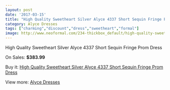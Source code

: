 ```yaml
---
layout: post
date: '2017-03-15'
title: "High Quality Sweetheart Silver Alyce 4337 Short Sequin Fringe Prom Dress"
category: Alyce Dresses
tags: ["charming","discount","dress","sweetheart","formal"]
image: http://www.neoformal.com/234-thickbox_default/high-quality-sweetheart-silver-alyce-4337-short-sequin-fringe-prom-dress.jpg
---
```

High Quality Sweetheart Silver Alyce 4337 Short Sequin Fringe Prom Dress

On Sales: **$383.99**
<a href="https://www.neoformal.com/en/alyce-dresses/82-high-quality-sweetheart-silver-alyce-4337-short-sequin-fringe-prom-dress.html"><amp-img layout="responsive" width="600" height="600" src="//www.neoformal.com/234-thickbox_default/high-quality-sweetheart-silver-alyce-4337-short-sequin-fringe-prom-dress.jpg" alt="High Quality Sweetheart Silver Alyce 4337 Short Sequin Fringe Prom Dress 0" /></a>
<a href="https://www.neoformal.com/en/alyce-dresses/82-high-quality-sweetheart-silver-alyce-4337-short-sequin-fringe-prom-dress.html"><amp-img layout="responsive" width="600" height="600" src="//www.neoformal.com/236-thickbox_default/high-quality-sweetheart-silver-alyce-4337-short-sequin-fringe-prom-dress.jpg" alt="High Quality Sweetheart Silver Alyce 4337 Short Sequin Fringe Prom Dress 1" /></a>
<a href="https://www.neoformal.com/en/alyce-dresses/82-high-quality-sweetheart-silver-alyce-4337-short-sequin-fringe-prom-dress.html"><amp-img layout="responsive" width="600" height="600" src="//www.neoformal.com/235-thickbox_default/high-quality-sweetheart-silver-alyce-4337-short-sequin-fringe-prom-dress.jpg" alt="High Quality Sweetheart Silver Alyce 4337 Short Sequin Fringe Prom Dress 2" /></a>

Buy it: [High Quality Sweetheart Silver Alyce 4337 Short Sequin Fringe Prom Dress](https://www.neoformal.com/en/alyce-dresses/82-high-quality-sweetheart-silver-alyce-4337-short-sequin-fringe-prom-dress.html "High Quality Sweetheart Silver Alyce 4337 Short Sequin Fringe Prom Dress")

View more: [Alyce Dresses](https://www.neoformal.com/en/3-alyce-dresses "Alyce Dresses")
